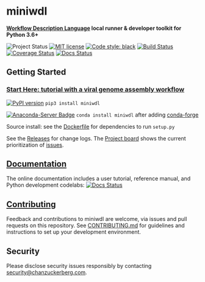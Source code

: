 # miniwdl
**[Workflow Description Language](http://openwdl.org/) local runner & developer toolkit for Python 3.6+**

![Project Status](https://img.shields.io/badge/status-beta-yellow.svg)
[![MIT license](https://img.shields.io/badge/license-MIT-brightgreen.svg)](https://github.com/chanzuckerberg/miniwdl/blob/master/LICENSE)
[![Code style: black](https://img.shields.io/badge/code%20style-black-000000.svg)](https://github.com/ambv/black)
[![Build Status](https://travis-ci.org/chanzuckerberg/miniwdl.svg?branch=master)](https://travis-ci.org/chanzuckerberg/miniwdl) [![Coverage Status](https://coveralls.io/repos/github/chanzuckerberg/miniwdl/badge.svg?branch=master)](https://coveralls.io/github/chanzuckerberg/miniwdl?branch=master)
[![Docs Status](https://readthedocs.org/projects/miniwdl/badge/?version=latest)](https://miniwdl.readthedocs.io/en/latest/)

## Getting Started

### [Start Here: tutorial with a viral genome assembly workflow](https://miniwdl.readthedocs.io/en/latest/getting_started.html)

[![PyPI version](https://img.shields.io/pypi/v/miniwdl.svg)](https://pypi.org/project/miniwdl/) `pip3 install miniwdl`

[![Anaconda-Server Badge](https://anaconda.org/conda-forge/miniwdl/badges/version.svg)](https://anaconda.org/conda-forge/miniwdl) `conda install miniwdl` after adding [conda-forge](http://conda-forge.org/docs/user/introduction.html)

Source install: see the [Dockerfile](https://github.com/chanzuckerberg/miniwdl/blob/master/Dockerfile) for dependencies to run `setup.py`

See the [Releases](https://github.com/chanzuckerberg/miniwdl/releases) for change logs. The [Project board](https://github.com/chanzuckerberg/miniwdl/projects/1) shows the current prioritization of [issues](https://github.com/chanzuckerberg/miniwdl/issues).

## [Documentation](https://readthedocs.org/projects/miniwdl/badge/?version=latest)

The online documentation includes a user tutorial, reference manual, and Python development codelabs: [![Docs Status](https://readthedocs.org/projects/miniwdl/badge/?version=latest)](https://miniwdl.readthedocs.io/en/latest/WDL.html)

## [Contributing](https://github.com/chanzuckerberg/miniwdl/blob/master/CONTRIBUTING.md)

Feedback and contributions to miniwdl are welcome, via issues and pull requests on this repository. See [CONTRIBUTING.md](https://github.com/chanzuckerberg/miniwdl/blob/master/CONTRIBUTING.md) for guidelines and instructions to set up your development environment.

## Security

Please disclose security issues responsibly by contacting security@chanzuckerberg.com.
